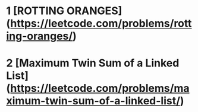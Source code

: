 # 1 [ROTTING ORANGES] (https://leetcode.com/problems/rotting-oranges/)
# 2 [Maximum Twin Sum of a Linked List] (https://leetcode.com/problems/maximum-twin-sum-of-a-linked-list/)

